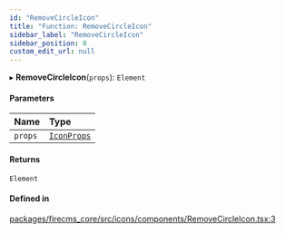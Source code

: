 ```yaml
---
id: "RemoveCircleIcon"
title: "Function: RemoveCircleIcon"
sidebar_label: "RemoveCircleIcon"
sidebar_position: 0
custom_edit_url: null
---
```


▸ **RemoveCircleIcon**(`props`): `Element`

#### Parameters

| Name | Type |
| :------ | :------ |
| `props` | [`IconProps`](../types/IconProps.md) |

#### Returns

`Element`

#### Defined in

[packages/firecms_core/src/icons/components/RemoveCircleIcon.tsx:3](https://github.com/FireCMSco/firecms/blob/d45f3739/packages/firecms_core/src/icons/components/RemoveCircleIcon.tsx#L3)
